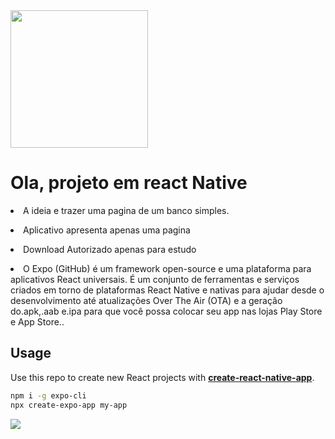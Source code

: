 <img src="https://play-lh.googleusercontent.com/7l-bQADRV4PzxAz_9GH2aozV3jkHqdlUJbOsIf4Eu_bazCi6UH_UyiAeKer2-s9GafI" style="height: 220px; widht: 300px; " />

<h1>Ola, projeto em react Native</h1>

<p><li> A ideia e trazer uma pagina de um banco simples.</li></p>
<p><li> Aplicativo apresenta apenas uma pagina</li></p>
<p><li> Download Autorizado apenas para estudo</li></p>


<li><a> O Expo (GitHub) é um framework open-source e uma plataforma para aplicativos React universais. É um conjunto de ferramentas e serviços criados em torno de plataformas React Native e nativas para ajudar desde o desenvolvimento até atualizações Over The Air (OTA) e a geração do.apk,.aab e.ipa para que você possa colocar seu app nas lojas Play Store e App Store..</a></li>


## Usage

Use this repo to create new React projects with [**create-react-native-app**](https://github.com/expo/create-react-native-app).

```sh
npm i -g expo-cli
npx create-expo-app my-app
```

<img src="https://media.discordapp.net/attachments/755671912679473183/1033243990872571966/Screenshot_20221022-020134_Expo_Go.jpg?width=228&height=468"  />

